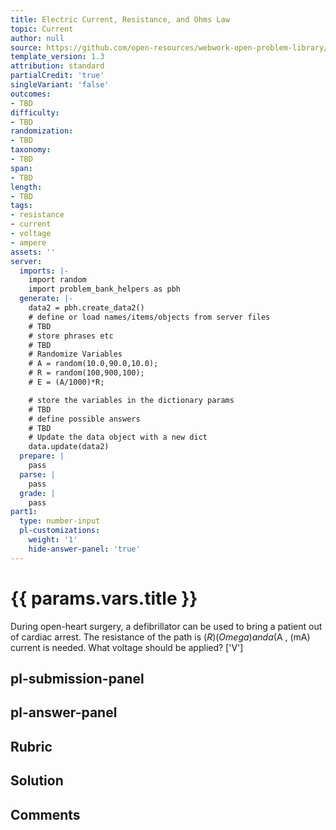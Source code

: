 ```yaml
---
title: Electric Current, Resistance, and Ohms Law
topic: Current
author: null
source: https://github.com/open-resources/webwork-open-problem-library/tree/master/Contrib/BrockPhysics/College_Physics_Urone/20.Electric_Current/20-01.Current/NU_U17_20_01_008.pg
template_version: 1.3
attribution: standard
partialCredit: 'true'
singleVariant: 'false'
outcomes:
- TBD
difficulty:
- TBD
randomization:
- TBD
taxonomy:
- TBD
span:
- TBD
length:
- TBD
tags:
- resistance
- current
- voltage
- ampere
assets: ''
server:
  imports: |-
    import random
    import problem_bank_helpers as pbh
  generate: |-
    data2 = pbh.create_data2()
    # define or load names/items/objects from server files
    # TBD
    # store phrases etc
    # TBD
    # Randomize Variables
    # A = random(10.0,90.0,10.0);
    # R = random(100,900,100);
    # E = (A/1000)*R;

    # store the variables in the dictionary params
    # TBD
    # define possible answers
    # TBD
    # Update the data object with a new dict
    data.update(data2)
  prepare: |
    pass
  parse: |
    pass
  grade: |
    pass
part1:
  type: number-input
  pl-customizations:
    weight: '1'
    hide-answer-panel: 'true'
---
```


# {{ params.vars.title }} 


During open-heart surgery, a defibrillator can be used to bring a patient out of cardiac arrest. The resistance of the path is ($R) (Omega) and a ($A , (mA) current is needed. What voltage should be applied?
['V']

## pl-submission-panel 


## pl-answer-panel 


## Rubric 


## Solution 


## Comments 


